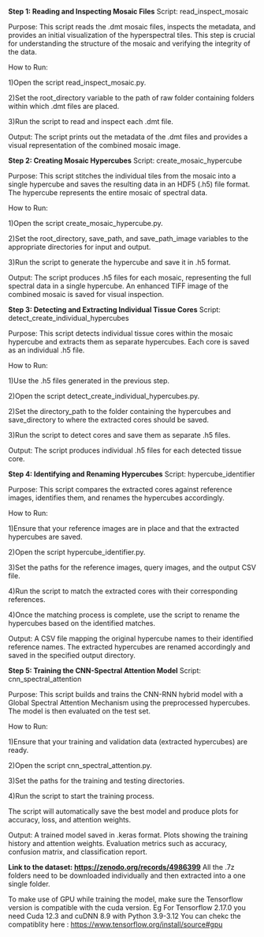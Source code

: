 **Step 1: Reading and Inspecting Mosaic Files**
Script: read_inspect_mosaic

Purpose:
This script reads the .dmt mosaic files, inspects the metadata, and provides an initial visualization of the hyperspectral tiles. This step is crucial for understanding the structure of the mosaic and verifying the integrity of the data.

How to Run:

1)Open the script read_inspect_mosaic.py.

2)Set the root_directory variable to the path of raw folder containing folders within which .dmt files are placed.

3)Run the script to read and inspect each .dmt file.

Output:
The script prints out the metadata of the .dmt files and provides a visual representation of the combined mosaic image.




**Step 2: Creating Mosaic Hypercubes**
Script: create_mosaic_hypercube

Purpose:
This script stitches the individual tiles from the mosaic into a single hypercube and saves the resulting data in an HDF5 (.h5) file format. The hypercube represents the entire mosaic of spectral data.

How to Run:

1)Open the script create_mosaic_hypercube.py.

2)Set the root_directory, save_path, and save_path_image variables to the appropriate directories for input and output.

3)Run the script to generate the hypercube and save it in .h5 format.

Output:
The script produces .h5 files for each mosaic, representing the full spectral data in a single hypercube.
An enhanced TIFF image of the combined mosaic is saved for visual inspection.




**Step 3: Detecting and Extracting Individual Tissue Cores**
Script: detect_create_individual_hypercubes

Purpose:
This script detects individual tissue cores within the mosaic hypercube and extracts them as separate hypercubes. Each core is saved as an individual .h5 file.

How to Run:

1)Use the .h5 files generated in the previous step.

2)Open the script detect_create_individual_hypercubes.py.

2)Set the directory_path to the folder containing the hypercubes and save_directory to where the extracted cores should be saved.

3)Run the script to detect cores and save them as separate .h5 files.

Output:
The script produces individual .h5 files for each detected tissue core.




**Step 4: Identifying and Renaming Hypercubes**
Script: hypercube_identifier

Purpose:
This script compares the extracted cores against reference images, identifies them, and renames the hypercubes accordingly.

How to Run:

1)Ensure that your reference images are in place and that the extracted hypercubes are saved.

2)Open the script hypercube_identifier.py.

3)Set the paths for the reference images, query images, and the output CSV file.

4)Run the script to match the extracted cores with their corresponding references.

4)Once the matching process is complete, use the script to rename the hypercubes based on the identified matches.

Output:
A CSV file mapping the original hypercube names to their identified reference names.
The extracted hypercubes are renamed accordingly and saved in the specified output directory.




**Step 5: Training the CNN-Spectral Attention Model**
Script: cnn_spectral_attention

Purpose:
This script builds and trains the CNN-RNN hybrid model with a Global Spectral Attention Mechanism using the preprocessed hypercubes. The model is then evaluated on the test set.

How to Run:

1)Ensure that your training and validation data (extracted hypercubes) are ready.

2)Open the script cnn_spectral_attention.py.

3)Set the paths for the training and testing directories.

4)Run the script to start the training process.

The script will automatically save the best model and produce plots for accuracy, loss, and attention weights.

Output:
A trained model saved in .keras format.
Plots showing the training history and attention weights.
Evaluation metrics such as accuracy, confusion matrix, and classification report.

**Link to the dataset: https://zenodo.org/records/4986399**
All the .7z folders need to be downloaded individually and then extracted into a one single folder. 

To make use of GPU while training the model, make sure the Tensorflow version is compatible with the cuda version.
Eg For Tensorflow 2.17.0 you need Cuda 12.3 and cuDNN 8.9 with Python 3.9-3.12
You can chekc the compatiblity here : https://www.tensorflow.org/install/source#gpu
